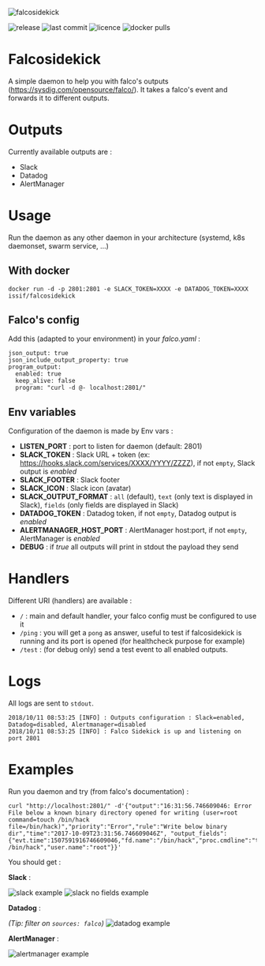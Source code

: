 ![falcosidekick](https://github.com/Issif/falcosidekick/raw/master/imgs/falcosidekick.png)

![release](https://flat.badgen.net/github/release/Issif/falcosidekick/latest?color=green) ![last commit](https://flat.badgen.net/github/last-commit/Issif/falcosidekick) ![licence](https://flat.badgen.net/badge/license/MIT/blue) ![docker pulls](https://flat.badgen.net/docker/pulls/issif/falcosidekick?icon=docker)

# Falcosidekick
A simple daemon to help you with falco's outputs (https://sysdig.com/opensource/falco/). It takes a falco's event and forwards it to different outputs. 

# Outputs

Currently available outputs are :
* Slack
* Datadog
* AlertManager

# Usage

Run the daemon as any other daemon in your architecture (systemd, k8s daemonset, swarm service, ...)

## With docker
```
docker run -d -p 2801:2801 -e SLACK_TOKEN=XXXX -e DATADOG_TOKEN=XXXX issif/falcosidekick
```

## Falco's config

Add this (adapted to your environment) in your *falco.yaml* :
```
json_output: true
json_include_output_property: true
program_output:
  enabled: true
  keep_alive: false
  program: "curl -d @- localhost:2801/"
```

## Env variables 

Configuration of the daemon is made by Env vars :

* **LISTEN_PORT** : port to listen for daemon (default: 2801)
* **SLACK_TOKEN** : Slack URL + token (ex: https://hooks.slack.com/services/XXXX/YYYY/ZZZZ), if not `empty`, Slack output is *enabled*
* **SLACK_FOOTER** : Slack footer
* **SLACK_ICON** : Slack icon (avatar)
* **SLACK_OUTPUT_FORMAT** : `all` (default), `text` (only text is displayed in Slack), `fields` (only fields are displayed in Slack)
* **DATADOG_TOKEN** : Datadog token, if not `empty`, Datadog output is *enabled*
* **ALERTMANAGER_HOST_PORT** : AlertManager host:port, if not `empty`, AlertManager is *enabled*
* **DEBUG** : if *true* all outputs will print in stdout the payload they send

# Handlers

Different URI (handlers) are available :

* `/` : main and default handler, your falco config must be configured to use it
* `/ping` : you will get a  `pong` as answer, useful to test if falcosidekick is running and its port is opened (for healthcheck purpose for example)
* `/test` : (for debug only) send a test event to all enabled outputs.

# Logs

All logs are sent to `stdout`.

```
2018/10/11 08:53:25 [INFO] : Outputs configuration : Slack=enabled, Datadog=disabled, Alertmanager=disabled
2018/10/11 08:53:25 [INFO] : Falco Sidekick is up and listening on port 2801
```

# Examples

Run you daemon and try (from falco's documentation) :
```
curl "http://localhost:2801/" -d'{"output":"16:31:56.746609046: Error File below a known binary directory opened for writing (user=root command=touch /bin/hack file=/bin/hack)","priority":"Error","rule":"Write below binary dir","time":"2017-10-09T23:31:56.746609046Z", "output_fields": {"evt.time":1507591916746609046,"fd.name":"/bin/hack","proc.cmdline":"touch /bin/hack","user.name":"root"}}'
```

You should get :

**Slack** :

![slack example](https://github.com/Issif/falcosidekick/raw/master/imgs/slack.png)
![slack no fields example](https://github.com/Issif/falcosidekick/raw/master/imgs/slack_no_fields.png)

**Datadog** :

*(Tip: filter on `sources: falco`)*
![datadog example](https://github.com/Issif/falcosidekick/raw/master/imgs/datadog.png)

**AlertManager** :

![alertmanager example](https://github.com/Issif/falcosidekick/raw/master/imgs/alertmanager.png)